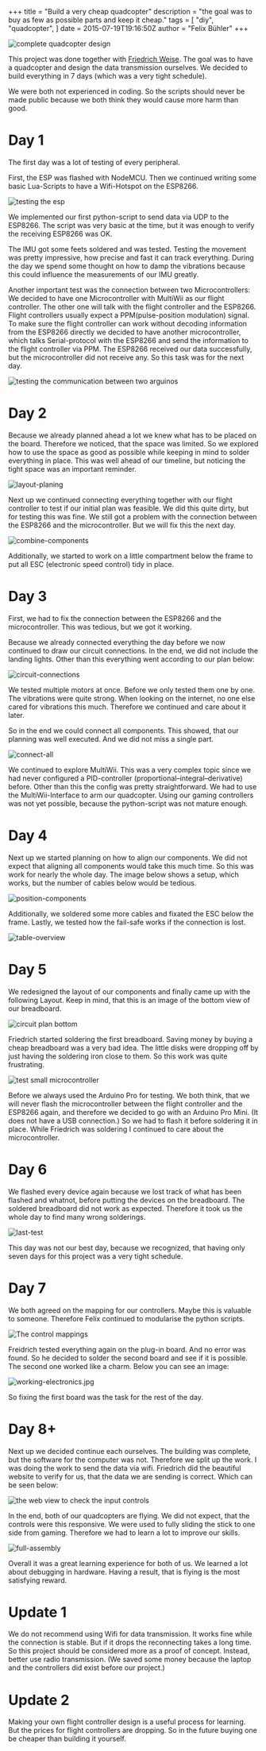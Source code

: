 +++
title = "Build a very cheap quadcopter"
description = "the goal was to buy as few as possible parts and keep it cheap."
tags = [
  "diy",
  "quadcopter",
]
date = 2015-07-19T19:16:50Z
author = "Felix Bühler"
+++

![complete quadcopter design](main-view.jpg)

This project was done together with [Friedrich Weise](https://weise.io).
The goal was to have a quadcopter and design the data transmission ourselves. We decided to build everything in 7 days (which was a very tight schedule).

We were both not experienced in coding. So the scripts should never be made public because we both think they would cause more harm than good.

# Day 1

The first day was a lot of testing of every peripheral.

First, the ESP was flashed with NodeMCU. Then we continued writing some basic Lua-Scripts to have a Wifi-Hotspot on the ESP8266.

![testing the esp](esp-flash.jpg)

We implemented our first python-script to send data via UDP to the ESP8266. The script was very basic at the time, but it was enough to verify the receiving ESP8266 was OK.

The IMU got some feets soldered and was tested. Testing the movement was pretty impressive, how precise and fast it can track everything.
During the day we spend some thought on how to damp the vibrations because this could influence the measurements of our IMU greatly.

Another important test was the connection between two Microcontrollers: We decided to have one Microcontroller with MultiWii as our flight controller. The other one will talk with the flight controller and the ESP8266. Flight controllers usually expect a PPM(pulse-position modulation) signal. To make sure the flight controller can work without decoding information from the ESP8266 directly we decided to have another microcontroller, which talks Serial-protocol with the ESP8266 and send the information to the flight controller via PPM.
The ESP8266 received our data successfully, but the microcontroller did not receive any. So this task was for the next day.

![testing the communication between two arguinos](arduino-connection.jpg)


# Day 2

Because we already planned ahead a lot we knew what has to be placed on the board. Therefore we noticed, that the space was limited. So we explored how to use the space as good as possible while keeping in mind to solder everything in place. This was well ahead of our timeline, but noticing the tight space was an important reminder.

![layout-planing](layout-planing.jpg)

Next up we continued connecting everything together with our flight controller to test if our initial plan was feasible. We did this quite dirty, but for testing this was fine. We still got a problem with the connection between the ESP8266 and the microcontroller. But we will fix this the next day.

![combine-components](combine-components.jpg)

Additionally, we started to work on a little compartment below the frame to put all ESC (electronic speed control) tidy in place.

# Day 3

First, we had to fix the connection between the ESP8266 and the microcontroller. This was tedious, but we got it working.

Because we already connected everything the day before we now continued to draw our circuit connections. In the end, we did not include the landing lights. Other than this everything went according to our plan below:

![circuit-connections](circuit-connections.jpg)

We tested multiple motors at once. Before we only tested them one by one. The vibrations were quite strong. When looking on the internet, no one else cared for vibrations this much. Therefore we continued and care about it later.

So in the end we could connect all components. This showed, that our planning was well executed. And we did not miss a single part.

![connect-all](connect-all.jpg)

We continued to explore MultiWii. This was a very complex topic since we had never configured a PID-controller (proportional–integral–derivative) before. Other than this the config was pretty straightforward. We had to use the MultiWii-Interface to arm our quadcopter. Using our gaming controllers was not yet possible, because the python-script was not mature enough.

# Day 4

Next up we started planning on how to align our components. We did not expect that aligning all components would take this much time. So this was work for nearly the whole day. The image below shows a setup, which works, but the number of cables below would be tedious.

![position-components](position-components.jpg)

Additionally, we soldered some more cables and fixated the ESC below the frame.
Lastly, we tested how the fail-safe works if the connection is lost.

![table-overview](table-overview.jpg)

# Day 5

We redesigned the layout of our components and finally came up with the following Layout. Keep in mind, that this is an image of the bottom view of our breadboard.

![circuit plan bottom](circuit-plan-bottom.jpg)

Friedrich started soldering the first breadboard. Saving money by buying a cheap breadboard was a very bad idea. The little disks were dropping off by just having the soldering iron close to them. So this work was quite frustrating.

![test small microcontroller](test-little-microcontroller.jpg)

Before we always used the Arduino Pro for testing. We both think, that we will never flash the microcontroller between the flight controller and the ESP8266 again, and therefore we decided to go with an Arduino Pro Mini. (It does not have a USB connection.) So we had to flash it before soldering it in place. While Friedrich was soldering I continued to care about the microcontroller.

# Day 6

We flashed every device again because we lost track of what has been flashed and whatnot, before putting the devices on the breadboard.
The soldered breadboard did not work as expected. Therefore it took us the whole day to find many wrong solderings.

![last-test](last-test.jpg)

This day was not our best day, because we recognized, that having only seven days for this project was a very tight schedule.

# Day 7

We both agreed on the mapping for our controllers. Maybe this is valuable to someone. Therefore Felix continued to modularise the python scripts.

![The control mappings](xbox_360_controller.png)

Freidrich tested everything again on the plug-in board. And no error was found. So he decided to solder the second board and see if it is possible. The second one worked like a charm. Below you can see an image:

![working-electronics.jpg](working-electronics.jpg)

So fixing the first board was the task for the rest of the day.

# Day 8+

Next up we decided continue each ourselves. The building was complete, but the software for the computer was not. Therefore we split up the work. I was doing the work to send the data via wifi. Friedrich did the beautiful website to verify for us, that the data we are sending is correct. Which can be seen below:

![the web view to check the input controls](web-view.png)

In the end, both of our quadcopters are flying. We did not expect, that the controls were this responsive. We were used to fully sliding the stick to one side from gaming. Therefore we had to learn a lot to improve our skills. 

![full-assembly](full-assembly.jpg)

Overall it was a great learning experience for both of us. We learned a lot about debugging in hardware. Having a result, that is flying is the most satisfying reward.

# Update 1

We do not recommend using Wifi for data transmission. It works fine while the connection is stable. But if it drops the reconnecting takes a long time. So this project should be considered more as a proof of concept. Instead, better use radio transmission. (We saved some money because the laptop and the controllers did exist before our project.)

# Update 2

Making your own flight controller design is a useful process for learning. But the prices for flight controllers are dropping. So in the future buying one be cheaper than building it yourself.
